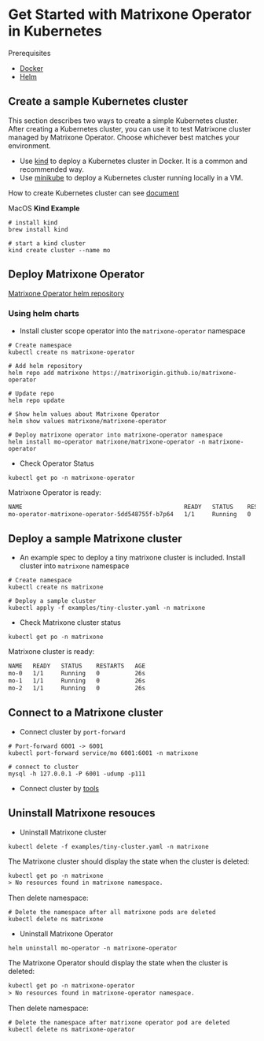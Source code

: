 # Get Started with Matrixone Operator in Kubernetes

Prerequisites

- [Docker](https://docs.docker.com/get-docker/)
- [Helm](https://helm.sh/)

## Create a sample Kubernetes cluster

This section describes two ways to create a simple Kubernetes cluster. After creating a Kubernetes cluster, you can use it to test Matrixone cluster managed by Matrixone Operator. Choose whichever best matches your environment.

- Use [kind](https://kind.sigs.k8s.io/) to deploy a Kubernetes cluster in Docker. It is a common and recommended way.
- Use [minikube](https://minikube.sigs.k8s.io/)  to deploy a Kubernetes cluster running locally in a VM.

How to create Kubernetes cluster can see [document](./cluster.md)

MacOS **Kind Example**

```shell
# install kind
brew install kind

# start a kind cluster
kind create cluster --name mo
```

## Deploy Matrixone Operator

[Matrixone Operator helm repository](https://artifacthub.io/packages/helm/matrixone-operator/matrixone-operator)

### Using helm charts

- Install cluster scope operator into the `matrixone-operator` namespace

```shell
# Create namespace
kubectl create ns matrixone-operator

# Add helm repository
helm repo add matrixone https://matrixorigin.github.io/matrixone-operator

# Update repo
helm repo update

# Show helm values about Matrixone Operator
helm show values matrixone/matrixone-operator

# Deploy matrixone operator into matrixone-operator namespace
helm install mo-operator matrixone/matrixone-operator -n matrixone-operator
```

- Check Operator Status

```shell
kubectl get po -n matrixone-operator
```

Matrixone Operator is ready:

```txt
NAME                                              READY   STATUS    RESTARTS   AGE
mo-operator-matrixone-operator-5dd548755f-b7p64   1/1     Running   0          55sx
```

## Deploy a sample Matrixone cluster

- An example spec to deploy a tiny matrixone cluster is included. Install cluster into `matrixone` namespace

```shell
# Create namespace
kubectl create ns matrixone

# Deploy a sample cluster
kubectl apply -f examples/tiny-cluster.yaml -n matrixone
```

- Check Matrixone cluster status

```shell
kubectl get po -n matrixone
```

Matrixone cluster is ready:

```txt
NAME   READY   STATUS    RESTARTS   AGE
mo-0   1/1     Running   0          26s
mo-1   1/1     Running   0          26s
mo-2   1/1     Running   0          26s
```

## Connect to a Matrixone cluster

- Connect cluster by `port-forward`

```shell
# Port-forward 6001 -> 6001
kubectl port-forward service/mo 6001:6001 -n matrixone

# connect to cluster
mysql -h 127.0.0.1 -P 6001 -udump -p111
```

- Connect cluster by [tools](./tools.md)

## Uninstall Matrixone resouces

- Uninstall Matrixone cluster

```shell
kubectl delete -f examples/tiny-cluster.yaml -n matrixone
```

The Matrixone cluster should display the state when the cluster is deleted:

```txt
kubectl get po -n matrixone
> No resources found in matrixone namespace.
```

Then delete namespace:

```shell
# Delete the namespace after all matrixone pods are deleted
kubectl delete ns matrixone
```

- Uninstall Matrixone Operator

```shell
helm uninstall mo-operator -n matrixone-operator
```

The Matrixone Operator should display the state when the cluster is deleted:

```txt
kubectl get po -n matrixone-operator
> No resources found in matrixone-operator namespace.
```

Then delete namespace:

```shell
# Delete the namespace after matrixone operator pod are deleted
kubectl delete ns matrixone-operator
```
